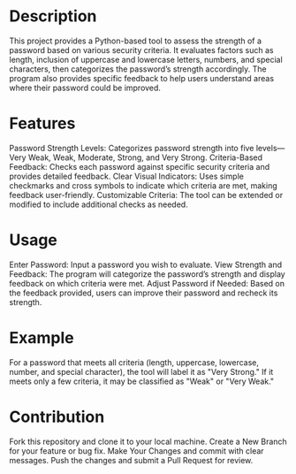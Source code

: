 # Description
This project provides a Python-based tool to assess the strength of a password based on various security criteria. It evaluates factors such as length, inclusion of uppercase and lowercase letters, numbers, and special characters, then categorizes the password’s strength accordingly. The program also provides specific feedback to help users understand areas where their password could be improved.

# Features
Password Strength Levels: Categorizes password strength into five levels—Very Weak, Weak, Moderate, Strong, and Very Strong.
Criteria-Based Feedback: Checks each password against specific security criteria and provides detailed feedback.
Clear Visual Indicators: Uses simple checkmarks and cross symbols to indicate which criteria are met, making feedback user-friendly.
Customizable Criteria: The tool can be extended or modified to include additional checks as needed.

# Usage
Enter Password: Input a password you wish to evaluate.
View Strength and Feedback: The program will categorize the password’s strength and display feedback on which criteria were met.
Adjust Password if Needed: Based on the feedback provided, users can improve their password and recheck its strength.

# Example
For a password that meets all criteria (length, uppercase, lowercase, number, and special character), the tool will label it as "Very Strong." If it meets only a few criteria, it may be classified as "Weak" or "Very Weak."

# Contribution
Fork this repository and clone it to your local machine.
Create a New Branch for your feature or bug fix.
Make Your Changes and commit with clear messages.
Push the changes and submit a Pull Request for review.
